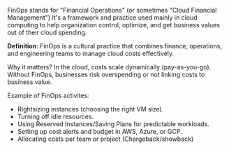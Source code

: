FinOps stands for "Financial Operations" (or sometimes "Cloud Financial Management")
It's a framework and practice used mainly in cloud computing to help organization control, optimize, and get business values out of their cloud spending.

**Definition**:
FinOps is a cultural practice that combines finance, operations, and engineering teams to manage cloud costs effectively.

Why it matters?
In the cloud, costs scale dynamically (pay-as-you-go). Without FinOps, businesses risk overspending or not linking costs to business value.

Example of FinOps activites:
- Rightsizing instances (choosing the right VM size).
- Turning off idle resources.
- Using Reserved Instances/Saving Plans for predictable workloads.
- Setting up cost alerts and budget in AWS, Azure, or GCP.
- Allocating costs per team or project (Chargeback/showback)